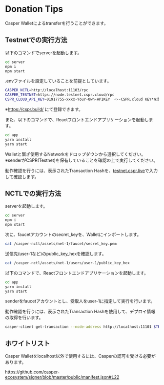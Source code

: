 # Donation Tips

Casper Walletによるtransferを行うことができます。

## Testnetでの実行方法

以下のコマンドでserverを起動します。

```bash
cd server
npm i
npm start
```

.envファイルを設定していることを前提としています。

```bash
CASPER_NCTL=http://localhost:11103/rpc
CASPER_TESTNET=https://node.testnet.cspr.cloud/rpc
CSPR_CLOUD_API_KEY=01917755-xxxx-Your-Own-APIKEY  <--CSPR.cloud KEY*を設定
```

※https://cspr.build/ にて登録できます。

また、以下のコマンドで、Reactフロントエンドアプリケーションを起動します。

```bash
cd app
yarn install
yarn start
```

Walletと繋ぎ使用するNetworkをドロップダウンから選択してください。
※senderがCSPR(Testnet)を保有していることを確認の上で実行してください。

動作確認を行うには、表示されたTransaction Hashを、[testnet.cspr.live](https://testnet.cspr.live/)で入力して確認します。

## NCTLでの実行方法

serverを起動します。

```bash
cd server
npm i
npm start
```

次に、faucetアカウントのsecret_keyを、Walletにインポートします。

```bash
cat /casper-nctl/assets/net-1/faucet/secret_key.pem
```

送信先(user-1など)のpublic_key_hexを確認します。

```bash
cat /casper-nctl/assets/net-1/users/user-1/public_key_hex
```

以下のコマンドで、Reactフロントエンドアプリケーションを起動します。

```bash
cd app
yarn install
yarn start
```

senderをfaucetアカウントとし、受取人をuser-1に指定して実行を行います。

動作確認を行うには、表示されたTransaction Hashを使用して、デプロイ情報の取得を行います。

```bash
casper-client get-transaction --node-address http://localhost:11101 $TRANSACTION_HASH
```

## ホワイトリスト

Casper Walletをlocalhost以外で使用するには、Casperの認可を受ける必要があります。

https://github.com/casper-ecosystem/signer/blob/master/public/manifest.json#L22
